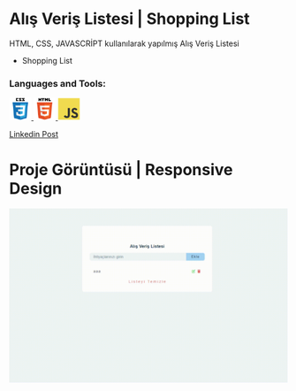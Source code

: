<h1>Alış Veriş Listesi | Shopping List</h1>

<p>HTML, CSS, JAVASCRİPT kullanılarak yapılmış Alış Veriş Listesi</p>

<ul>
  <li>Shopping List</li>
</ul>

<h3 align="left">Languages and Tools:</h3>
<p align="left"> 

 <a href="https://www.w3schools.com/css/" target="_blank" rel="noreferrer"> <img src="https://raw.githubusercontent.com/devicons/devicon/master/icons/css3/css3-original-wordmark.svg" alt="css3" width="40" height="40"/> </a><a href="https://www.w3.org/html/" target="_blank" rel="noreferrer"> <img src="https://raw.githubusercontent.com/devicons/devicon/master/icons/html5/html5-original-wordmark.svg" alt="html5" width="40" height="40"/> </a><a href="https://developer.mozilla.org/en-US/docs/Web/JavaScript" target="_blank" rel="noreferrer"> <img src="https://raw.githubusercontent.com/devicons/devicon/master/icons/javascript/javascript-original.svg" alt="javascript" width="40" height="40"/> </a>

<a href="#" target="_blank"> Linkedin Post</a> 
<h1>Proje Görüntüsü | Responsive Design </h1>

![](img/web-gif.gif)
